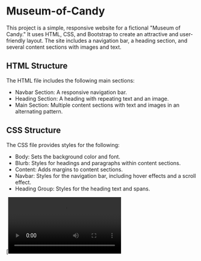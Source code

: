 # Museum-of-Candy

This project is a simple, responsive website for a fictional "Museum of Candy." It uses HTML, CSS, and Bootstrap to create an attractive and user-friendly layout. The site includes a navigation bar, a heading section, and several content sections with images and text.

## HTML Structure
The HTML file includes the following main sections:

- Navbar Section: A responsive navigation bar.
- Heading Section: A heading with repeating text and an image.
- Main Section: Multiple content sections with text and images in an alternating pattern.

## CSS Structure
The CSS file provides styles for the following:

- Body: Sets the background color and font.
- Blurb: Styles for headings and paragraphs within content sections.
- Content: Adds margins to content sections.
- Navbar: Styles for the navigation bar, including hover effects and a scroll effect.
- Heading Group: Styles for the heading text and spans.


[![Watch the video](VideoDemo.mov)
